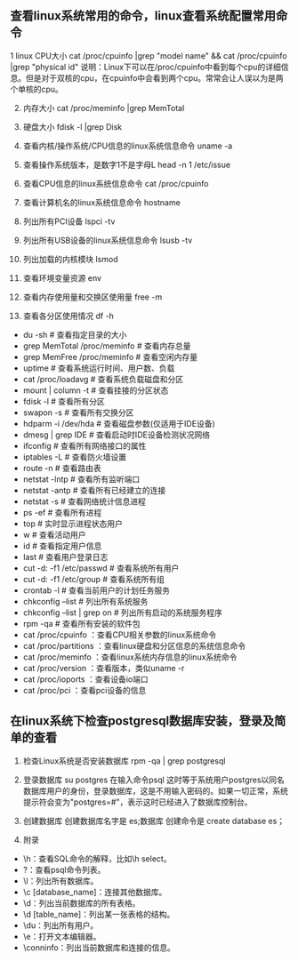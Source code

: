 ## 查看linux系统常用的命令，linux查看系统配置常用命令
1 linux CPU大小
cat /proc/cpuinfo |grep "model name" && cat /proc/cpuinfo |grep "physical id"
说明：Linux下可以在/proc/cpuinfo中看到每个cpu的详细信息。但是对于双核的cpu，在cpuinfo中会看到两个cpu。常常会让人误以为是两个单核的cpu。

2. 内存大小
cat /proc/meminfo |grep MemTotal

3. 硬盘大小
fdisk -l |grep Disk

4. 查看内核/操作系统/CPU信息的linux系统信息命令
uname -a 

5. 查看操作系统版本，是数字1不是字母L
head -n 1 /etc/issue

6. 查看CPU信息的linux系统信息命令
cat /proc/cpuinfo

7. 查看计算机名的linux系统信息命令
hostname

8. 列出所有PCI设备
lspci -tv

9. 列出所有USB设备的linux系统信息命令
lsusb -tv

10. 列出加载的内核模块
lsmod
11. 查看环境变量资源
env
12. 查看内存使用量和交换区使用量
free -m 
13. 查看各分区使用情况
df -h

- du -sh # 查看指定目录的大小
- grep MemTotal /proc/meminfo # 查看内存总量
- grep MemFree /proc/meminfo # 查看空闲内存量
- uptime # 查看系统运行时间、用户数、负载
- cat /proc/loadavg # 查看系统负载磁盘和分区
- mount | column -t # 查看挂接的分区状态
- fdisk -l # 查看所有分区
- swapon -s # 查看所有交换分区
- hdparm -i /dev/hda # 查看磁盘参数(仅适用于IDE设备)
- dmesg | grep IDE # 查看启动时IDE设备检测状况网络
- ifconfig # 查看所有网络接口的属性
- iptables -L # 查看防火墙设置
- route -n # 查看路由表
- netstat -lntp # 查看所有监听端口
- netstat -antp # 查看所有已经建立的连接
- netstat -s # 查看网络统计信息进程
- ps -ef # 查看所有进程
- top # 实时显示进程状态用户
- w # 查看活动用户
- id # 查看指定用户信息
- last # 查看用户登录日志
- cut -d: -f1 /etc/passwd # 查看系统所有用户
- cut -d: -f1 /etc/group # 查看系统所有组
- crontab -l # 查看当前用户的计划任务服务
- chkconfig –list # 列出所有系统服务
- chkconfig –list | grep on # 列出所有启动的系统服务程序
- rpm -qa # 查看所有安装的软件包
- cat /proc/cpuinfo ：查看CPU相关参数的linux系统命令
- cat /proc/partitions ：查看linux硬盘和分区信息的系统信息命令
- cat /proc/meminfo ：查看linux系统内存信息的linux系统命令
- cat /proc/version ：查看版本，类似uname -r
- cat /proc/ioports ：查看设备io端口
- cat /proc/pci ：查看pci设备的信息



## 在linux系统下检查postgresql数据库安装，登录及简单的查看

1. 检查Linux系统是否安装数据库
rpm -qa | grep postgresql

2. 登录数据库
su postgres  在输入命令psql
这时等于系统用户postgres以同名数据库用户的身份，登录数据库，这是不用输入密码的。如果一切正常，系统提示符会变为"postgres=#"，表示这时已经进入了数据库控制台。

3. 创建数据库
创建数据库名字是 es;数据库    创建命令是   create database es；

4.  附录

- \h：查看SQL命令的解释，比如\h select。
- \?：查看psql命令列表。
- \l：列出所有数据库。
- \c [database_name]：连接其他数据库。
- \d：列出当前数据库的所有表格。
- \d [table_name]：列出某一张表格的结构。
- \du：列出所有用户。
- \e：打开文本编辑器。
- \conninfo：列出当前数据库和连接的信息。

